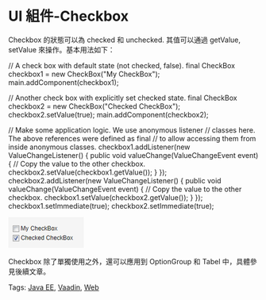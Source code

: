 # UI 組件-Checkbox

Checkbox 的狀態可以為 checked 和 unchecked. 其值可以通過 getValue, setValue 來操作。基本用法如下：

// A check box with default state (not checked, false).
final CheckBox checkbox1 = new CheckBox("My CheckBox");
main.addComponent(checkbox1);

// Another check box with explicitly set checked state.
final CheckBox checkbox2 = new CheckBox("Checked CheckBox");
checkbox2.setValue(true);
main.addComponent(checkbox2);

// Make some application logic. We use anonymous listener
// classes here. The above references were defined as final
// to allow accessing them from inside anonymous classes.
checkbox1.addListener(new ValueChangeListener() {
    public void valueChange(ValueChangeEvent event) {
        // Copy the value to the other checkbox.
        checkbox2.setValue(checkbox1.getValue());
    }
});
checkbox2.addListener(new ValueChangeListener() {
    public void valueChange(ValueChangeEvent event) {
        // Copy the value to the other checkbox.
        checkbox1.setValue(checkbox2.getValue());
    }
});
checkbox1.setImmediate(true);
checkbox2.setImmediate(true);

![](images/39.png)

Checkbox 除了單獨使用之外，還可以應用到 OptionGroup 和 Tabel 中，具體參見後續文章。

Tags: [Java EE](http://www.imobilebbs.com/wordpress/archives/tag/java-ee), [Vaadin](http://www.imobilebbs.com/wordpress/archives/tag/vaadin), [Web](http://www.imobilebbs.com/wordpress/archives/tag/web)

